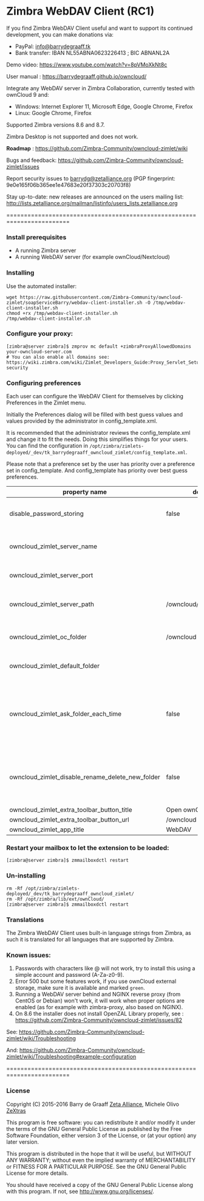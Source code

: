 Zimbra WebDAV Client (RC1)
==========

If you find Zimbra WebDAV Client useful and want to support its continued development, you can make donations via:
- PayPal: info@barrydegraaff.tk
- Bank transfer: IBAN NL55ABNA0623226413 ; BIC ABNANL2A

Demo video: https://www.youtube.com/watch?v=8pVMoXkNt8c

User manual : https://barrydegraaff.github.io/owncloud/

Integrate any WebDAV server in Zimbra Collaboration, currently tested with ownCloud 9 and:
- Windows: Internet Explorer 11, Microsoft Edge, Google Chrome, Firefox
- Linux: Google Chrome, Firefox

Supported Zimbra versions 8.6 and 8.7.

Zimbra Desktop is not supported and does not work.

**Roadmap** : https://github.com/Zimbra-Community/owncloud-zimlet/wiki

Bugs and feedback: https://github.com/Zimbra-Community/owncloud-zimlet/issues

Report security issues to barrydg@zetalliance.org (PGP fingerprint: 9e0e165f06b365ee1e47683e20f37303c20703f8)

Stay up-to-date: new releases are announced on the users mailing list: http://lists.zetalliance.org/mailman/listinfo/users_lists.zetalliance.org

========================================================================

### Install prerequisites
  - A running Zimbra server
  - A running WebDAV server (for example ownCloud/Nextcloud)

### Installing
Use the automated installer:

    wget https://raw.githubusercontent.com/Zimbra-Community/owncloud-zimlet/soapServiceBarry/webdav-client-installer.sh -O /tmp/webdav-client-installer.sh
    chmod +rx /tmp/webdav-client-installer.sh
    /tmp/webdav-client-installer.sh
   

### Configure your proxy:

	[zimbra@server zimbra]$ zmprov mc default +zimbraProxyAllowedDomains your-owncloud-server.com
    # You can also enable all domains see: https://wiki.zimbra.com/wiki/Zimlet_Developers_Guide:Proxy_Servlet_Setup security  

### Configuring preferences

Each user can configure the WebDAV Client for themselves by clicking Preferences in the Zimlet menu.

Initially the Preferences dialog will be filled with best guess values and values provided by the administrator in config_template.xml.

It is recommended that the administrator reviews the config_template.xml and change it to fit the needs. Doing this simplifies things for your users. You can find the configuration in `/opt/zimbra/zimlets-deployed/_dev/tk_barrydegraaff_owncloud_zimlet/config_template.xml`.

Please note that a preference set by the user has priority over a preference set in config_template. And config_template has priority over best guess preferences.

| property name  | default value   |  description  | guessed value |
|---|---|---|---|
| disable_password_storing  | false  |  When true, users can not store their passwords in plain text in LDAP  | |
| owncloud_zimlet_server_name  |   | URL to your WebDAV/ownCloud server. Example: https://myowncloud.com  |location.protocol + '//' + location.hostname  | 
| owncloud_zimlet_server_port  |   | Port number for your WebDAV/ownCloud server. Example: 443 | ((location.protocol === 'https:') ? 443 : 80)  |
| owncloud_zimlet_server_path  | /owncloud/remote.php/webdav/   | Part of the URL where server handles WebDAV protocol without protocol and hostname. |   |
| owncloud_zimlet_oc_folder  | /owncloud  | Location where ownCloud/nextCloud is installed without protocol and hostname.  |    |
| owncloud_zimlet_default_folder  |   | Default location where to upload files from Zimbra to WebDAV.  |   |
| owncloud_zimlet_ask_folder_each_time  | false  | When true, ask the user each time to choose destination folder when uploading an attachment to WebDAV. The destination folder can be the default folder and folders in top level of the default folder. |   |
| owncloud_zimlet_disable_rename_delete_new_folder  | false  | When true, rename folder, new folder and delete folder operations are hidden from the UI. To avoid bugs in ownCloud 8 with external storage.  |   |
| owncloud_zimlet_extra_toolbar_button_title  | Open ownCloud tab  |   |   |
| owncloud_zimlet_extra_toolbar_button_url  | /owncloud  |   |   |
| owncloud_zimlet_app_title  | WebDAV  |   |   |


### Restart your mailbox to let the extension to be loaded:

	[zimbra@server zimbra]$ zmmailboxdctl restart

### Un-installing

	rm -Rf /opt/zimbra/zimlets-deployed/_dev/tk_barrydegraaff_owncloud_zimlet/
	rm -Rf /opt/zimbra/lib/ext/ownCloud/
	[zimbra@server zimbra]$ zmmailboxdctl restart   
	
### Translations

The Zimbra WebDAV Client uses built-in language strings from Zimbra, as such it is translated for all languages that are supported by Zimbra. 

### Known issues:

1. Passwords with characters like @ will not work, try to install this using a simple account and password (A-Za-z0-9).
2. Error 500 but some features work, if you use ownCloud external storage, make sure it is available and marked `green`.
3. Running a WebDAV server behind and NGINX reverse proxy (from CentOS or Debian) won't work, it will work when proper options are enabled (as for example with zimbra-proxy, also based on NGINX).
4. On 8.6 the installer does not install OpenZAL Library properly, see : https://github.com/Zimbra-Community/owncloud-zimlet/issues/82

See:
https://github.com/Zimbra-Community/owncloud-zimlet/wiki/Troubleshooting

And:
https://github.com/Zimbra-Community/owncloud-zimlet/wiki/Troubleshooting#example-configuration

========================================================================

### License

Copyright (C) 2015-2016  Barry de Graaff [Zeta Alliance](http://www.zetalliance.org/), Michele Olivo [ZeXtras](https://www.zextras.com/)

This program is free software: you can redistribute it and/or modify
it under the terms of the GNU General Public License as published by
the Free Software Foundation, either version 3 of the License, or
(at your option) any later version.

This program is distributed in the hope that it will be useful,
but WITHOUT ANY WARRANTY; without even the implied warranty of
MERCHANTABILITY or FITNESS FOR A PARTICULAR PURPOSE.  See the
GNU General Public License for more details.

You should have received a copy of the GNU General Public License
along with this program.  If not, see http://www.gnu.org/licenses/.
